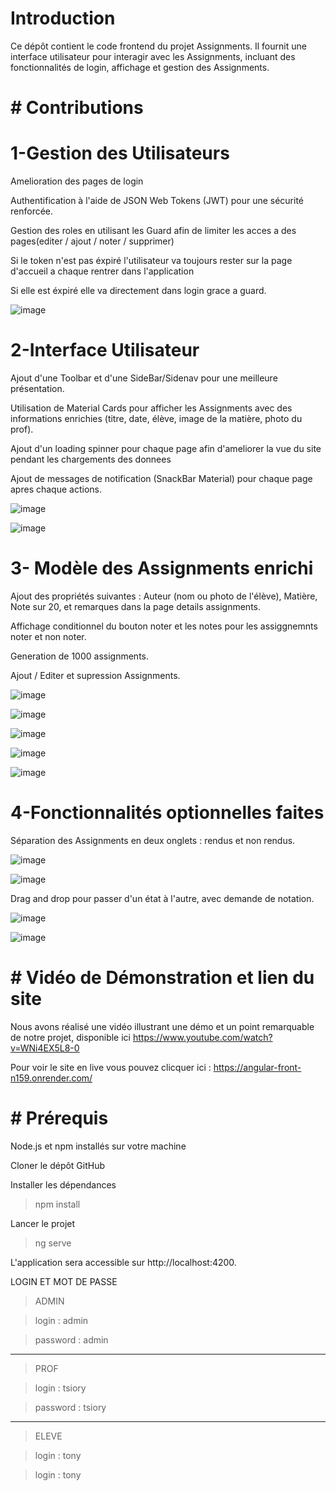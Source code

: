# Introduction

Ce dépôt contient le code frontend du projet Assignments. Il fournit une interface utilisateur pour interagir avec les Assignments, incluant des fonctionnalités de login, affichage et gestion des Assignments.

# # Contributions

# 1-Gestion des Utilisateurs

Amelioration des pages de login

Authentification à l'aide de JSON Web Tokens (JWT) pour une sécurité renforcée.

Gestion des roles en utilisant les Guard afin de limiter les acces a des pages(editer / ajout / noter / supprimer)

Si le token n'est pas éxpiré l'utilisateur va toujours rester sur la page d'accueil a chaque rentrer dans l'application

Si elle est éxpiré elle va directement dans login grace a guard.

![image](https://github.com/tsioryrovantsoa/angular-front/assets/89444875/df3177ba-7580-4405-b2cc-84ec0d8dca0c)


# 2-Interface Utilisateur

Ajout d'une Toolbar et d'une SideBar/Sidenav pour une meilleure présentation.

Utilisation de Material Cards pour afficher les Assignments avec des informations enrichies (titre, date, élève, image de la matière, photo du prof).

Ajout d'un loading spinner pour chaque page afin d'ameliorer la vue du site pendant les chargements des donnees 

Ajout de messages de notification (SnackBar Material) pour chaque page apres chaque actions.

![image](https://github.com/tsioryrovantsoa/angular-front/assets/89444875/a9039374-2e85-4776-bef0-f982abe12207)

![image](https://github.com/tsioryrovantsoa/angular-front/assets/89444875/ecc4fd2e-2a69-44f4-86ec-e16c47efbf52)




# 3- Modèle des Assignments enrichi

Ajout des propriétés suivantes : Auteur (nom ou photo de l'élève), Matière, Note sur 20, et remarques dans la page details assignments.

Affichage conditionnel du bouton noter et les notes pour les assiggnemnts noter et non  noter.

Generation de 1000 assignments.

Ajout / Editer et supression Assignments.

![image](https://github.com/tsioryrovantsoa/angular-front/assets/89444875/a7ba5965-d959-4a52-82eb-77376337d4ed)

![image](https://github.com/tsioryrovantsoa/angular-front/assets/89444875/d15a5668-64ed-4942-9108-8fa1a0437259)

![image](https://github.com/tsioryrovantsoa/angular-front/assets/89444875/e52edc6c-0565-4686-9a04-3fca1e46bc6d)

![image](https://github.com/tsioryrovantsoa/angular-front/assets/89444875/15ad44ac-4390-4468-9367-8b0e09518f9f)

![image](https://github.com/tsioryrovantsoa/angular-front/assets/89444875/616fa248-e378-4300-930b-719d63da102a)


# 4-Fonctionnalités optionnelles faites 

Séparation des Assignments en deux onglets : rendus et non rendus.

![image](https://github.com/tsioryrovantsoa/angular-front/assets/89444875/d840a12e-08db-4454-b62d-c5ea7b03b192)

![image](https://github.com/tsioryrovantsoa/angular-front/assets/89444875/7176df6e-10b4-407d-a853-12c17853a0bd)



Drag and drop pour passer d'un état à l'autre, avec demande de notation.

![image](https://github.com/tsioryrovantsoa/angular-front/assets/89444875/dae155be-712e-4d64-8a90-81a1ef53fa97)

![image](https://github.com/tsioryrovantsoa/angular-front/assets/89444875/9f8afd3f-36b1-4c43-a59d-21982e81c20e)


# # Vidéo de Démonstration et lien du site

Nous avons réalisé une vidéo illustrant une démo et un point remarquable de notre projet, disponible ici https://www.youtube.com/watch?v=WNi4EX5L8-0

Pour voir le site en live vous pouvez clicquer ici : https://angular-front-n159.onrender.com/

# # Prérequis

Node.js et npm installés sur votre machine

Cloner le dépôt GitHub

Installer les dépendances

> npm install

Lancer le projet

> ng serve

L'application sera accessible sur http://localhost:4200.

LOGIN ET MOT DE PASSE 

>ADMIN

>login : admin

>password : admin

----------

>PROF

>login : tsiory

>password : tsiory

--------

>ELEVE

>login : tony

>login : tony



